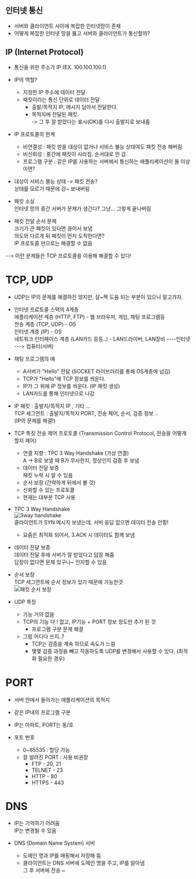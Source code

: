 ## 인터넷 통신

- 서버와 클라이언트 사이에 복잡한 인터넷망이 존재
- 어떻게 복잡한 인터넷 망을 뚫고 서버와 클라이언트가 통신할까?


## IP (Internet Protocol)

- 통신을 위한 주소가 IP (EX. 100.100.100.1)
- IP의 역할?
  - 지정한 IP 주소에 데이터 전달
  - 패킷이라는 통신 단위로 데이터 전달
    - 출발/목적지 IP, 메시지 담아서 전달한다.
    - 목적지에 전달된 패킷.  
      -> 그 후 잘 받았다는 표시(OK)를 다시 출발지로 보내줌

- IP 프로토콜의 한계
  - 비연결성 : 패킷 받을 대상이 없거나 서비스 불능 상태여도 패킷 전송 해버림
  - 비신뢰성 : 중간에 패킷이 사라짐. 순서대로 안 감.
  - 프로그램 구분 : 같은 IP를 사용하는 서버에서 통신하는 애플리케이션이 둘 이상이면?

- 대상이 서비스 불능 상태 -> 패킷 전송?  
  상태를 모르기 때문에 걍~ 보내버림

- 패킷 소실  
  인터넷 망의 중간 서버가 문제가 생긴다? 그냥... 그렇게 끝나버림

- 패킷 전달 순서 문제  
  크기가 큰 패킷이 있다면 끊어서 보냄  
  의도와 다르게 뒤 패킷이 먼저 도착한다면?  
  IP 프로토콜 만으로는 해결할 수 없음

--> 이런 문제들은 TCP 프로토콜을 이용해 해결할 수 있다!


# TCP, UDP
- UDP는 IP의 문제를 해결하진 않지만, 살~짝 도움 되는 부분이 있으니 알고가자.

- 인터넷 프로토콜 스택의 4계층  
  애플리케이션 계층 (HTTP, FTP) - 웹 브라우저, 게임, 채팅 프로그램등  
  전송 계층 (TCP, UDP) - OS  
  인터넷 계층 (IP) - OS  
  네트워크 인터페이스 계층 (LAN카드 등등..) - LAN드라이버, LAN장비 ----인터넷 ---> 컴퓨터(서버)

- 채팅 프로그램의 예
  - A서버가 "Hello" 전달 (SOCKET 라이브러리를 통해 OS계층에 넘김)
  - TCP가 "Hello"에 TCP 정보를 씌운다.
  - IP가 그 위에 IP 정보를 씌운다. (IP 패킷 생성)
  - LAN카드를 통해 인터넷으로 나감

- IP 패킷 : 출발지/목적지 IP , 기타 ...  
  TCP 세그먼트 : 출발지/목적지 PORT, 전송 제어, 순서, 검증 정보 ..  
  (IP의 문제를 해결!)

- TCP 특징
  전송 제어 프로토콜 (Transmission Control Protocol, 전송을 어떻게 할지 제어)
  - 연결 지향 : TPC 3 Way Handshake (가상 연결)  
    A -> B로 보낼 때 B가 무사한지, 정상인지 검증 후 보냄
  - 데이터 전달 보증  
    패킷 누락 시 알 수 있음
  - 순서 보장 (간략하게 뒤에서 볼 것)
  - 신뢰할 수 있는 프로토콜
  - 현재는 대부분 TCP 사용

- TPC 3 Way Handshake  
  ![3way handshake](https://user-images.githubusercontent.com/98109708/151746857-1d0390ff-d60d-489d-9627-097c159e529c.png)  
  클라이언트가 SYN 메시지 보냈는데, 서버 응답 없으면 데이터 전송 안함!  
  - 요즘은 최적화 되어서, 3.ACK 시 데이터도 함께 보냄

- 데이터 전달 보증  
  데이터 전달 후에 서버가 잘 받았다고 답장 해줌  
  답장이 없다면 문제 있구나~ 인지할 수 있음

- 순서 보장  
  TCP 세그먼트에 순서 정보가 있기 때문에 가능한것  
  ![패킷 순서 보장](https://user-images.githubusercontent.com/98109708/151747274-f245ec0e-848a-4953-9608-344b088eb3ef.png)


- UDP 특징
  - 기능 거의 없음
  - TCP의 기능 다 ! 없고, IP기능 + PORT 정보 정도만 추가 된 것
    - 프로그램 구분 문제 해결
  - 그럼 어디다 쓰지..?
    - TCP는 검증을 계속 하므로 속도가 느림
    - 몇몇 검증 과정을 빼고 작동하도록 UDP를 변경해서 사용할 수 있다. (최적화 필요한 경우)


# PORT

- 서버 안에서 돌아가는 애플리케이션의 목적지
- 같은 IP내의 프로그램 구분
- IP는 아파트, PORT는 동/호

- 포트 번호
  - 0~65535 : 할당 가능
  - 잘 알려진 PORT : 사용 비권장
    - FTP - 20, 21
    - TELNET - 23
    - HTTP - 80
    - HTTPS - 443


# DNS

- IP는 기억하기 어려움  
  IP는 변경될 수 있음

- DNS (Domain Name System) 서버
  - 도메인 명과 IP를 매핑해서 저장해 둠
  - 클라이언트는 DNS 서버에 도메인 명을 주고, IP를 알아냄  
    그 후 서버에 전송 ~



